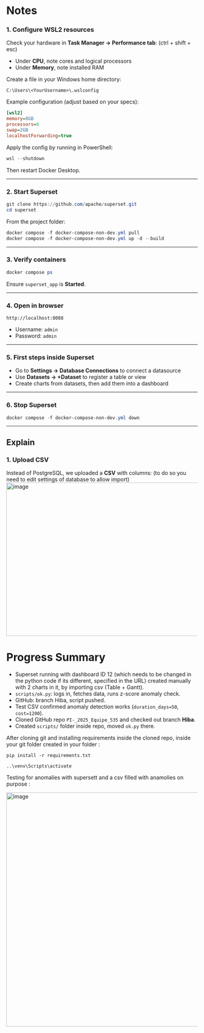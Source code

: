 # Notes


### 1. Configure WSL2 resources
Check your hardware in **Task Manager → Performance tab**: (ctrl + shift + esc)
- Under **CPU**, note cores and logical processors
- Under **Memory**, note installed RAM

Create a file in your Windows home directory:

`C:\Users\<YourUsername>\.wslconfig`

Example configuration (adjust based on your specs):

```ini
[wsl2]
memory=8GB
processors=6
swap=2GB
localhostForwarding=true
```

Apply the config by running in PowerShell:

```powershell
wsl --shutdown
```

Then restart Docker Desktop.

---

### 2. Start Superset

```powershell
git clone https://github.com/apache/superset.git
cd superset
```

From the project folder:

```powershell
docker compose -f docker-compose-non-dev.yml pull
docker compose -f docker-compose-non-dev.yml up -d --build

```

---

### 3. Verify containers
```powershell
docker compose ps
```
Ensure `superset_app` is **Started**.

---

### 4. Open in browser
```
http://localhost:8088
```
- Username: `admin`  
- Password: `admin`

---

### 5. First steps inside Superset
- Go to **Settings → Database Connections** to connect a datasource  
- Use **Datasets → +Dataset** to register a table or view  
- Create charts from datasets, then add them into a dashboard  

---

### 6. Stop Superset
```powershell
docker compose -f docker-compose-non-dev.yml down
```

---

## Explain

### 1. Upload CSV
Instead of PostgreSQL, we uploaded a **CSV** with columns:
(to do so you need to edit settings of database to allow import)
<img width="523" height="403" alt="image" src="https://github.com/user-attachments/assets/8b419800-eafc-408b-af41-fd878129efc3" />


# Progress Summary

- Superset running with dashboard ID 12 (which needs to be changed in the python code if its different, specified in the URL) created manually with 2 charts in it, by importing csv (Table + Gantt).  
- `scripts/ok.py`: logs in, fetches data, runs z-score anomaly check.  
- GitHub: branch Hiba, script pushed.  
- Test CSV confirmed anomaly detection works (`duration_days=50`, `cost=1200`).  
- Cloned GitHub repo `PI-_2025_Equipe_535` and checked out branch **Hiba**.  
- Created `scripts/` folder inside repo, moved `ok.py` there.  
 

After cloning git and installing requirements inside the cloned repo, inside your git folder created in your folder : 

```
pip install -r requirements.txt

..\venv\Scripts\activate
```


Testing for anomalies with supersett and a csv filled with anamolies on purpose :

<img width="1464" height="615" alt="image" src="https://github.com/user-attachments/assets/3fbda885-9aa9-4912-9bb2-671130e1ac9d" />






